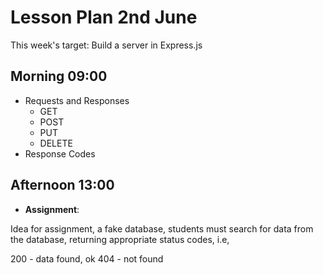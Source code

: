 # Lesson Plan 2nd June

This week's target: Build a server in Express.js

## Morning 09:00

+ Requests and Responses
  - GET
  - POST
  - PUT
  - DELETE
+ Response Codes

## Afternoon 13:00

+ **Assignment**:
  
Idea for assignment, a fake database, students must search for data from the database, returning appropriate status codes, i.e,

200 - data found, ok
404 - not found